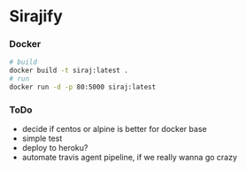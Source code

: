 # Sirajify

### Docker
```bash
# build
docker build -t siraj:latest .
# run
docker run -d -p 80:5000 siraj:latest
```

### ToDo
- decide if centos or alpine is better for docker base
- simple test
- deploy to heroku?
- automate travis agent pipeline, if we really wanna go crazy
